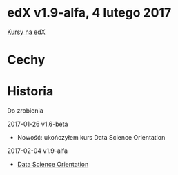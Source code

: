 ﻿# edX v1.9-alfa, 4 lutego 2017
[Kursy na edX](https://courses.edx.org/courses/course-v1:Microsoft+DAT101x+1T2017/info)

# Cechy

# Historia

Do zrobienia

2017-01-26 v1.6-beta

* Nowość: ukończyłem kurs Data Science Orientation

2017-02-04 v1.9-alfa

* [Data Science Orientation](https://courses.edx.org/courses/course-v1:Microsoft+DAT101x+1T2017/info)

